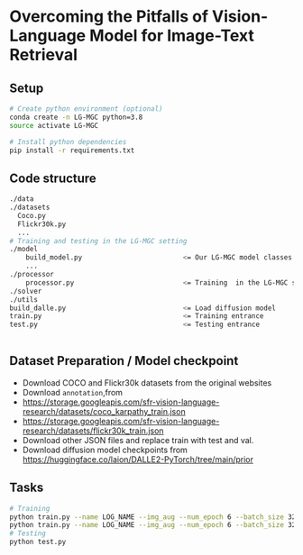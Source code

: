 # Overcoming the Pitfalls of Vision-Language Model for Image-Text Retrieval


## Setup
```bash
# Create python environment (optional)
conda create -n LG-MGC python=3.8
source activate LG-MGC

# Install python dependencies
pip install -r requirements.txt


```

## Code structure
```bash
./data
./datasets
  Coco.py
  Flickr30k.py
  ...
# Training and testing in the LG-MGC setting
./model
    build_model.py                         <= Our LG-MGC model classes
    ...
./processor
    processor.py                           <= Training  in the LG-MGC setting
./solver
./utils
build_dalle.py                             <= Load diffusion model
train.py                                   <= Training entrance
test.py                                    <= Testing entrance
    

```

## Dataset Preparation / Model checkpoint
- Download COCO and Flickr30k datasets from the original websites
- Download `annotation`,from 
- https://storage.googleapis.com/sfr-vision-language-research/datasets/coco_karpathy_train.json
- https://storage.googleapis.com/sfr-vision-language-research/datasets/flickr30k_train.json
- Download other JSON files and replace train with test and val.
- Download diffusion model checkpoints from https://huggingface.co/laion/DALLE2-PyTorch/tree/main/prior

## Tasks

```bash
# Training 
python train.py --name LOG_NAME --img_aug --num_epoch 6 --batch_size 32 --loss_names 'itc+pred+top+topsm' --dataset_name 'coco'
python train.py --name LOG_NAME --img_aug --num_epoch 6 --batch_size 32 --loss_names 'itc+pred+top+topsm' --dataset_name 'Flickr30k'
# Testing
python test.py
```
